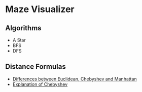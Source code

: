 # Maze Visualizer

## Algorithms

- A Star
- BFS
- DFS


## Distance Formulas

- [Differences between Euclidean, Chebyshev and Manhattan](https://lyfat.wordpress.com/2012/05/22/euclidean-vs-chebyshev-vs-manhattan-distance/)
- [Explanation of Chebyshev](https://math.stackexchange.com/questions/2436479/chebyshev-vs-euclidean-distance)
